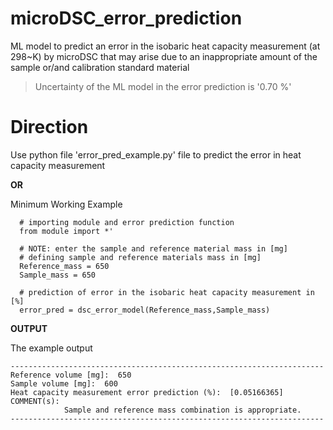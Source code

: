 # microDSC_error_prediction
ML model to predict an error in the isobaric heat capacity measurement (at 298~K) by microDSC that may arise due to an inappropriate amount of the sample or/and calibration standard material

>Uncertainty of the ML model in the error prediction is '0.70 %'

# Direction
Use python file 'error_pred_example.py' file to predict the error in heat capacity measurement

**OR**

Minimum Working Example

```python:
  # importing module and error prediction function
  from module import *' 
  
  # NOTE: enter the sample and reference material mass in [mg] 
  # defining sample and reference materials mass in [mg]
  Reference_mass = 650 
  Sample_mass = 650
  
  # prediction of error in the isobaric heat capacity measurement in [%]
  error_pred = dsc_error_model(Reference_mass,Sample_mass)

```

**OUTPUT**

The example output
```
----------------------------------------------------------------------
Reference volume [mg]:  650
Sample volume [mg]:  600
Heat capacity measurement error prediction (%):  [0.05166365]
COMMENT(s):
            Sample and reference mass combination is appropriate.
----------------------------------------------------------------------
```